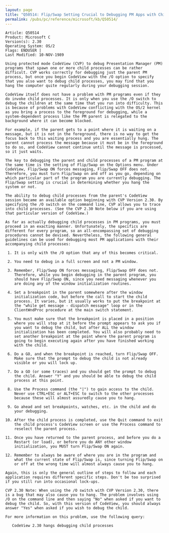 ```yaml
---
layout: page
title: "Q50514: Flip/Swap Setting Crucial to Debugging PM Apps with Children"
permalink: /pubs/pc/reference/microsoft/kb/Q50514/
---
```


	Article: Q50514
	Product: Microsoft C
	Version(s): 2.30
	Operating System: OS/2
	Flags: ENDUSER |
	Last Modified: 10-NOV-1989
	
	Using protected mode CodeView (CVP) to debug Presentation Manager (PM)
	programs that spawn one or more child processes can be rather
	difficult. CVP works correctly for debugging just the parent PM
	process, but once you begin CodeView with the /O option to specify
	that you also want to debug child processes, you may find that you
	hang the computer quite regularly during your debugging session.
	
	CodeView itself does not have a problem with PM programs even if they
	do invoke child processes. It is only when you use the /O switch to
	debug the children at the same time that you run into difficulty. This
	is because of problems with CodeView conflicting with the OS/2 kernel
	as you bring a process to the foreground for debugging, while a
	system-dependent process like the PM parent is relegated to the
	background where it can become blocked.
	
	For example, if the parent gets to a point where it is waiting on a
	message, but it is not in the foreground, there is no way to get the
	focus back to this waiting process and you are essentially hung. The
	parent cannot process the message because it must be in the foreground
	to do so, and CodeView cannot continue until the message is processed,
	so it just waits.
	
	The key to debugging the parent and child processes of a PM program at
	the same time is the setting of Flip/Swap on the Options menu. Under
	CodeView, Flip/Swap ON forces messaging, Flip/Swap OFF does not.
	Therefore, you must turn Flip/Swap on and off as you go, depending on
	which particular part of the program you are currently debugging. The
	Flip/Swap setting is crucial in determining whether you hang the
	system or not.
	
	The ability to debug child processes from the parent's CodeView
	session became an available option beginning with CVP Version 2.30. By
	specifying the /O switch on the command line, CVP allows you to trace
	into child processes. (See the CVP 2.30 Note below if you are using
	that particular version of CodeView.)
	
	As far as actually debugging child processes in PM programs, you must
	proceed in an exacting manner. Unfortunately, the specifics are
	different for every program, so an all-encompassing set of debugging
	procedures cannot be devised. Nevertheless, the following general
	guidelines can be used for debugging most PM applications with their
	accompanying child processes:
	
	 1. It is only with the /O option that any of this becomes critical.
	
	 2. You need to debug in a full screen and not a PM window.
	
	 3. Remember, Flip/Swap ON forces messaging, Flip/Swap OFF does not.
	    Therefore, while you begin debugging in the parent program, you
	    should have Flip/Swap ON, since you need messaging whenever you
	    are doing any of the window initialization routines.
	
	 4. Set a breakpoint in the parent somewhere after the window
	    initialization code, but before the call to start the child
	    process. It varies, but it usually works to put the breakpoint at
	    the "while get message - dispatch message" loop or in the
	    ClientWndProc procedure at the main switch statement.
	
	 5. You must make sure that the breakpoint is placed in a position
	    where you will stop at it before the prompt appears to ask you if
	    you want to debug the child, but after ALL the window
	    initialization has been completed. You will also probably need to
	    set another breakpoint at the point where the parent program is
	    going to begin executing again after you have finished working
	    with the child.
	
	 6. Do a GO, and when the breakpoint is reached, turn Flip/Swap OFF.
	    Make sure that the prompt to debug the child is not already
	    visible or you will lock up.
	
	 7. Do a GO (or some traces) and you should get the prompt to debug
	    the child. Answer "Y" and you should be able to debug the child
	    process at this point.
	
	 8. Use the Process command (the "|") to gain access to the child.
	    Never use CTRL+ESC or ALT+ESC to switch to the other processes
	    because these will almost assuredly cause you to hang.
	
	 9. Go ahead and set breakpoints, watches, etc. in the child and do
	    your debugging.
	
	10. After the child process is completed, use the Quit command to exit
	    the child process's CodeView screen or use the Process command to
	    reselect the parent process.
	
	11. Once you have returned to the parent process, and before you do a
	    Restart (or load), or before you do ANY other window
	    initialization, you MUST turn Flip/Swap ON again.
	
	12. Remember to always be aware of where you are in the program and
	    what the current state of Flip/Swap is, since turning Flip/Swap on
	    or off at the wrong time will almost always cause you to hang.
	
	Again, this is only the general outline of steps to follow and each
	application requires different specific steps. Don't be too surprised
	if you still run into occasional lock-ups.
	
	CVP 2.30 Note: When using the /O switch with CVP Version 2.30, there
	is a bug that may also cause you to hang. The problem involves using
	/O on the command line and then saying "No" when asked if you want to
	debug the child. So, with this version of CodeView, you should always
	answer "Yes" when asked if you wish to debug the child.
	
	For more information on this problem, use the following query:
	
	   CodeView 2.30 hangs debugging child processes
